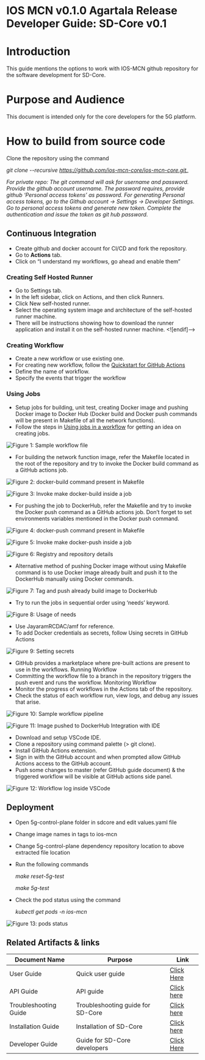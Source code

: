 ﻿
# **IOS MCN v0.1.0 Agartala Release Developer Guide: SD-Core v0.1**

# Introduction

This guide mentions the options to work with IOS-MCN github repository for the software development for SD-Core.

# Purpose and Audience

This document is intended only for the core developers for the 5G platform.

# How to build from source code

Clone the repository using the command

*git clone --recursive https://github.com/ios-mcn-core/ios-mcn-core.git_*

_For private repo: The git command will ask for username and password. Provide the github account username. The password requires, provide github ‘Personal access tokens’ as password. For generating Personal access tokens, go to the Github account -> Settings -> Developer Settings. Go to personal access tokens and generate new token. Complete the authentication and issue the token as git hub password._

## Continuous Integration

 - Create github and docker account for CI/CD and fork the repository.
 -  Go to **Actions** tab. 
 - Click on “I understand my workflows, go ahead    and enable them”

### Creating Self Hosted Runner

 - Go to Settings tab.
 - In the left sidebar, click on Actions, and then click Runners.
 - Click New self-hosted runner.
 - Select the operating system image and architecture of the self-hosted runner machine.
 - There will be instructions showing how to download the runner application and install it on the self-hosted runner machine.
<![endif]-->

### Creating Workflow

- Create a new workflow or use existing one.
- For creating new workflow, follow the [Quickstart for GitHub Actions](https://docs.github.com/en/actions/quickstart#creating-your-first-workflow)
- Define the name of workflow.
- Specify the events that trigger the workflow

###  Using Jobs
- Setup jobs for building, unit test, creating Docker image and pushing Docker image to Docker Hub (Docker build and Docker push commands will be present in Makefile of all the network functions).
- Follow the steps in [Using jobs in a workflow](https://docs.github.com/en/actions/using-jobs/using-jobs-in-a-workflow#overview) for getting an idea on creating jobs.

![Figure 1: Sample workflow file](./images/devel/fig1-sample-workflow.png)

-	For building the network function image, refer the Makefile located in the root of the repository and try to invoke the Docker build command as a GitHub actions job.
 
![Figure 2: docker-build command present in Makefile](./images/devel/fig2-dockerbuild.png)
 
![Figure 3: Invoke make docker-build inside a job](./images/devel/fig3-invokedocker.png)
-	For pushing the job to DockerHub, refer the Makefile and try to invoke the Docker push command as a GitHub actions job.  Don’t forget to set environments variables mentioned in the Docker push command.
 
![Figure 4: docker-push command present in Makefile](./images/devel/fig4-dockerpush.png)
 
![Figure 5: Invoke make docker-push inside a job](./images/devel/fig5-invoke-make.png)
 
![Figure 6: Registry and repository details](./images/devel/fig6-registry.png)
- Alternative method of pushing Docker image without using Makefile command is to use Docker image already built and push it to the DockerHub manually using Docker commands.
 
![Figure 7: Tag and push already build image to DockerHub](./images/devel/fig7-tag-push.png)
-	Try to run the jobs in sequential order using ‘needs’ keyword.
 
![Figure 8: Usage of needs](./images/devel/fig8-usage-needs.png)
-	Use JayaramRCDAC/amf for reference.
-	To add Docker credentials as secrets, follow Using secrets in GitHub Actions
 
![Figure 9: Setting secrets](./images/devel/fig9-setting-secrets.png)
-	GitHub provides a marketplace where pre-built actions are present to use in the workflows.
Running Workflow
-	Committing the workflow file to a branch in the repository triggers the push event and runs the workflow.
Monitoring Workflow
-	Monitor the progress of workflows in the Actions tab of the repository.
-	Check the status of each workflow run, view logs, and debug any issues that arise.
 
![Figure 10: Sample workflow pipeline](./images/devel/fig10-sampleworkflow.png)
 
![Figure 11: Image pushed to DockerHub](./images/devel/fig11-image-pus.png)
Integration with IDE
-	Download and setup VSCode IDE.
-	Clone a repository using command palette (> git clone).
-	Install GitHub Actions extension.
-	Sign in with the GitHub account and when prompted allow GitHub Actions access to the GitHub account.
-	Push some changes to master (refer GitHub guide document) & the triggered workflow will be visible at GitHub actions side panel.
 
![Figure 12: Workflow log inside VSCode](./images/devel/fig12-workflow.png)



## Deployment

- Open 5g-control-plane folder in sdcore and edit values.yaml file

- Change image names in tags to ios-mcn

 - Change 5g-control-plane dependency repository location to above extracted file location

- Run the following commands

	_make reset-5g-test_

	_make 5g-test_

- Check the pod status using the command

	_kubectl get pods -n ios-mcn_

![Figure 13: pods status](./images/devel/fig13-pod-stats.png)

## Related Artifacts & links

| **Document Name** | **Purpose** | **Link** |
|--|--|--|
| User Guide | Quick user guide | [Click Here](./User%20Guide.md)  |
| API Guide | API guide | [Click here](./API%20Guide.md)|
| Troubleshooting Guide  | Troubleshooting guide for SD-Core | [Click here](./Troubleshooting%20Guide.md)|
| Installation Guide | Installation of SD-Core | [Click here](./Installation%20Guide.md) |
| Developer Guide | Guide for SD-Core developers | [Click Here](./Developer%20Guide.md)|